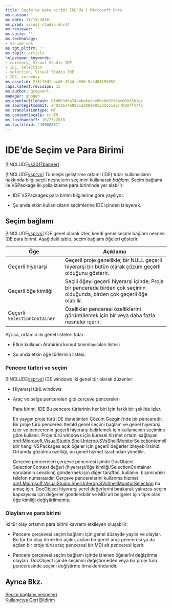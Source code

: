 ```yaml
---
title: Seçim ve para birimi IDE'de | Microsoft Docs
ms.custom: ''
ms.date: 11/15/2016
ms.prod: visual-studio-dev14
ms.reviewer: ''
ms.suite: ''
ms.technology:
- vs-ide-sdk
ms.tgt_pltfrm: ''
ms.topic: article
helpviewer_keywords:
- currency, Visual Studio IDE
- IDE, selection
- selection, Visual Studio IDE
- IDE, currency
ms.assetid: 2f6f18d1-acd8-454d-a856-9a4d81155052
caps.latest.revision: 15
ms.author: gregvanl
manager: ghogen
ms.openlocfilehash: bfd8b3d6a74d4be6edce66e6d921a6c608f861ae
ms.sourcegitcommit: 240c8b34e80952d00e90c52dcb1a077b9aff47f6
ms.translationtype: MT
ms.contentlocale: tr-TR
ms.lasthandoff: 10/23/2018
ms.locfileid: "49902881"
---
```

# <a name="selection-and-currency-in-the-ide"></a>IDE’de Seçim ve Para Birimi
[!INCLUDE[vs2017banner](../../includes/vs2017banner.md)]

[!INCLUDE[vsprvs](../../includes/vsprvs-md.md)] Tümleşik geliştirme ortamı (IDE) tutar kullanıcıların hakkında bilgi seçili nesnelerin seçimini kullanarak *bağlam*. Seçim bağlamı ile VSPackage iki yolla izleme para biriminde yer alabilir:  
  
-   IDE VSPackages para birimi bilgilerine göre yayılıyor.  
  
-   Şu anda etkin kullanıcıların seçimlerine IDE içinden izleyerek.  
  
## <a name="selection-context"></a>Seçim bağlamı  
 [!INCLUDE[vsprvs](../../includes/vsprvs-md.md)] IDE genel olarak izler, kendi genel seçimi bağlam nesnesi IDE para birimi. Aşağıdaki tablo, seçim bağlamı öğeleri gösterir.  
  
|Öğe|Açıklama|  
|-------------|-----------------|  
|Geçerli hiyerarşi|Geçerli proje genellikle; bir NULL geçerli hiyerarşi bir bütün olarak çözüm geçerli olduğunu gösterir.|  
|Geçerli öğe kimliği|Seçili öğeyi geçerli hiyerarşi içinde; Proje bir pencerede birden çok seçimin olduğunda, birden çok geçerli öğe olabilir.|  
|Geçerli `SelectionContainer`|Özellikler penceresi özelliklerini görüntülemek için bir veya daha fazla nesneler içerir.|  
  
 Ayrıca, ortamın iki genel listeleri tutar:  
  
-   Etkin kullanıcı Arabirimi komut tanımlayıcıları listesi  
  
-   Şu anda etkin öğe türlerinin listesi.  
  
### <a name="window-types-and-selection"></a>Pencere türleri ve seçim  
 [!INCLUDE[vsprvs](../../includes/vsprvs-md.md)] IDE windows iki genel tür olarak düzenler:  
  
- Hiyerarşi türü windows  
  
- Araç ve belge pencereleri gibi çerçeve pencereleri  
  
  Para birimi, IDE Bu pencere türlerinin her biri için farklı bir şekilde izler.  
  
  En yaygın proje türü IDE denetimleri Çözüm Gezgini'nde bir penceredir. Bir proje türü penceresi ItemId genel seçimi bağlam ve genel hiyerarşi izler ve pencerenin geçerli hiyerarşi belirlemek için kullanıcının seçimine göre kullanır. Proje türü windows için küresel hizmet ortamı sağlayan <xref:Microsoft.VisualStudio.Shell.Interop.SVsShellMonitorSelection>temellidir hangi VSPackages açık öğeler için geçerli değerler izleyebilirsiniz. Ortamda gözatma özelliği, bu genel hizmet tarafından yönetilir.  
  
  Çerçeve pencereleri çerçeve penceresi içinde DocObject SelectionContext değeri (hiyerarşi/öğe kimliği/SelectionContainer sorularının cevabını) göndermek için diğer taraftan, kullanın. biçimindeki telefon numarasıdır. Çerçeve pencerelerini kullanma hizmet <xref:Microsoft.VisualStudio.Shell.Interop.SVsShellMonitorSelection> bu amaç için. DocObject hiyerarşi yerel değerlerini bırakarak yalnızca seçim kapsayıcısı için değerler gönderebilir ve MDI alt belgeler için tipik olan öğe kimliği değiştirilmemiş.  
  
### <a name="events-and-currency"></a>Olayları ve para birimi  
 İki tür olay ortamın para birimi kavramı etkileyen oluşabilir:  
  
-   Pencere çerçevesi seçim bağlamı için genel düzeyde yayılır ve olaylar. Bu tür bir olay örnekleri açıldı, açılan bir genel araç penceresi ya da açılan bir proje türü araç penceresi bir MDI alt penceresi içerir.  
  
-   Pencere çerçevesi seçim bağlamı içinde izlenen öğelerini değiştirme olayları. DocObject içinde seçimini değiştirmeden veya bir proje türü penceresinde seçimi değiştirme örneklerindendir.  
  
## <a name="see-also"></a>Ayrıca Bkz.  
 [Seçim bağlamı nesneleri](../../extensibility/internals/selection-context-objects.md)   
 [Kullanıcıya Geri Bildirim](../../extensibility/internals/feedback-to-the-user.md)

